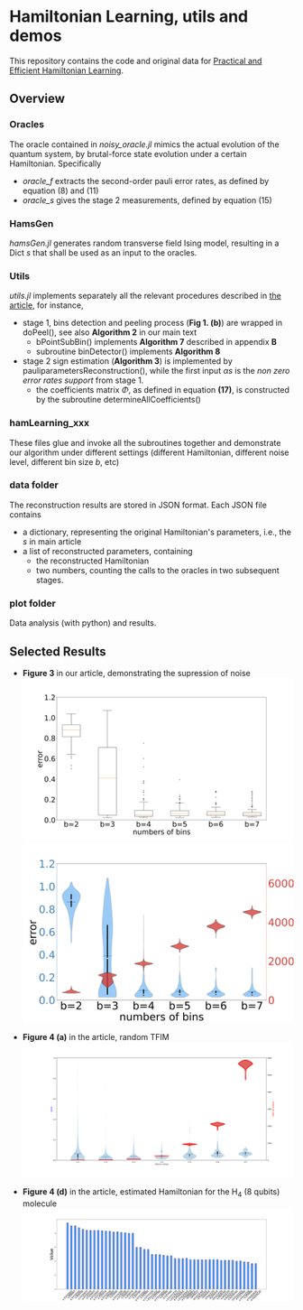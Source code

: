 # Hamiltonian Learning, utils and demos

This repository contains the code and original data for [Practical and Efficient Hamiltonian Learning](https://arxiv.org/abs/2201.00190).

## Overview

### Oracles

The oracle contained in *noisy_oracle.jl* mimics the actual evolution of the quantum system, by brutal-force state evolution under a certain Hamiltonian. Specifically
- *oracle_f* extracts the second-order pauli error rates, as defined by equation (8) and (11)
- *oracle_s* gives the stage 2 measurements, defined by equation (15)

### HamsGen

*hamsGen.jl* generates random transverse field Ising model, resulting in a Dict $s$ that shall be used as an input to the oracles.

### Utils

*utils.jl* implements separately all the relevant procedures described in [the article](https://arxiv.org/abs/2201.00190), for instance, 
- stage 1, bins detection and peeling process (**Fig 1. (b)**) are wrapped in doPeel(), see also **Algorithm 2** in our main text
	- bPointSubBin() implements **Algorithm 7** described in appendix **B**
	- subroutine binDetector() implements **Algorithm 8**
- stage 2 sign estimation (**Algorithm 3**) is implemented by pauliparametersReconstruction(), while the first input $\alpha s$ is the *non zero error rates support* from stage 1.
	- the coefficients matrix $\Phi$, as defined in equation **(17)**, is constructed by the subroutine determineAllCoefficients()

### hamLearning_xxx

These files glue and invoke all the subroutines together and demonstrate our algorithm under different settings (different Hamiltonian, different noise level, different bin size $b$, etc)

### data folder

The reconstruction results are stored in JSON format. Each JSON file contains
- a dictionary, representing the original Hamiltonian's parameters, i.e., the $s$ in main article
- a list of reconstructed parameters, containing
  - the reconstructed Hamiltonian
  - two numbers, counting the calls to the oracles in two subsequent stages.

### plot folder

Data analysis (with python) and results.



## Selected Results

- **Figure 3** in our article, demonstrating the supression of noise
    ![error](plot/Ising_n=6_varb_boxplot.png)
    ![ising_varb](plot/Ising_n=6_varb_violin.png)

- **Figure 4 (a)** in the article, random TFIM
    ![randomIsing_varn](plot/strictRandomIsing_n%3D1-7_violin.svg)

- **Figure 4 (d)** in the article, estimated Hamiltonian for the $\text{H}_4$ (8 qubits) molecule
    ![Molecules](plot/H4_new.svg)
<!-- - random Ising, under various noise level:

    ![ising1](plot/RandomIsing_n=4_varNoise_violin.svg)

- Ising, various noise level:

![ising2](plot/Ising_n=4_varNoise_violin.svg)

## Ising, scaling plot for different qubit number

random:
![ising3](plot/strictRandomIsing_n=1-7_violin.svg)

without randomness
![ising4](plot/strictIsing_n=1-8_violin.svg)

## Random Ising, various b

![var_b](plot/Ising_n=4_varb_violin.svg)

## Chemical Ham

LiH4, top 25 largest terms

![topTerms](plot/LiH4_top_20_terms_barplot.svg)

reconstruction with various b

![var_b](plot/Ising_LiH4_n=6_varb_violin.svg)

![var_b_plot](plot/LiH4_top_25_terms_scatterplot.svg)

## Random Ising n=4, increasing taylor expansion & fitting order $O(t^m)$

only even order is included, i.e. $m=6$ indicates fitting at order $t^0, t^2, t^4, t^6$

![var_m_plot](plot/RandomIsing_n=4_var_m_violin.svg)

## other bar plots

Ising, n=6
![Isingbar](plot/Ising_n=6_top_20_terms_barplot.svg)

## axis color changed

![error](plot/Ising_n=4_varNoise_violin_axisWithColor.svg)

![error](plot/LiH4_top_27_terms_redo_barplot.svg)

## box plot, demonstrating suppression of noise

![error](plot/Ising_n=4_varb_boxplot.svg)

## other chemical Hamiltonians

### Hchain, 4 atoms, 8 qubit, b=6, strengh * 10

top 60 terms

![error](plot/H4_top60_terms_barplot.svg)

### Hchain, 3 atoms, 6 qubit, b=4, 5, 6, 7, strengh * 10

top 20 terms

![error](plot/H3_top_20_terms_barplot.svg)

![error](plot/H3_n=6_varb_violin.svg)

### Hchain, 2 atoms, strengh * 10

full 14 terms

![error](plot/H2_full14_terms_barplot.svg)

![error](plot/H2_n=4_varb_violin.svg)

### revised figure, Hchain with 4 atoms

![error](plot/H4_new.svg) -->

